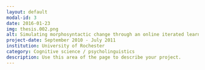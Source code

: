 ```yaml
---
layout: default
modal-id: 3
date: 2016-01-23
img: thesis.002.png
alt: Simulating morphosyntactic change through an online iterated learning paradigm
project-date: September 2010 - July 2011
institution: University of Rochester
category: Cognitive science / psycholinguistics
description: Use this area of the page to describe your project.
---
```

